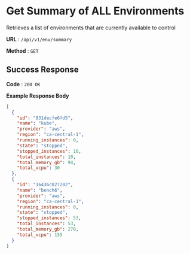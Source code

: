 # Get Summary of ALL Environments

Retrieves a list of environments that are currently available to control

**URL** : `/api/v1/env/summary`

**Method** : `GET`

## Success Response

**Code** : `200 OK`

**Example Response Body**

```json
[
  {
    "id": "931decfe6fd5",
    "name": "kube",
    "provider": "aws",
    "region": "ca-central-1",
    "running_instances": 0,
    "state": "stopped",
    "stopped_instances": 10,
    "total_instances": 10,
    "total_memory_gb": 94,
    "total_vcpu": 30
  },
  {
    "id": "36436c027202",
    "name": "bench6",
    "provider": "aws",
    "region": "ca-central-1",
    "running_instances": 0,
    "state": "stopped",
    "stopped_instances": 53,
    "total_instances": 53,
    "total_memory_gb": 270,
    "total_vcpu": 155
  }
]
```
